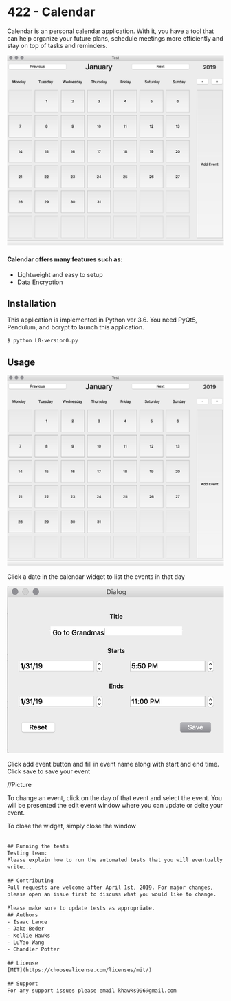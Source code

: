 # 422 - Calendar

Calendar is an personal calendar application. With it, you have a tool that can help organize your future plans, schedule meetings more efficiently and stay on top of tasks and reminders. 

![alt text](https://github.com/IsaacLance/422group7/blob/master/Calendar.png)


#### Calendar offers many features such as:
- Lightweight and easy to setup
- Data Encryption 

## Installation

This application is implemented in Python ver 3.6. You need PyQt5, Pendulum, and bcrypt to launch this application.

```bash
$ python L0-version0.py
```

## Usage
![alt text](https://github.com/IsaacLance/422group7/blob/master/Calendar.png)

Click a date in the calendar widget to list the events in that day

![alt text](https://github.com/IsaacLance/422group7/blob/master/Add_date_popup.png)

Click add event button and fill in event name along with start and end time.
Click save to save your event

//Picture

To change an event, click on the day of that event and select the event.
You will be presented the edit event window where you can update or delte your event. 


To close the widget, simply close the window

```

## Running the tests
Testing team:
Please explain how to run the automated tests that you will eventually write...

## Contributing
Pull requests are welcome after April 1st, 2019. For major changes, please open an issue first to discuss what you would like to change.

Please make sure to update tests as appropriate.
## Authors
- Isaac Lance
- Jake Beder
- Kellie Hawks
- LuYao Wang
- Chandler Potter

## License
[MIT](https://choosealicense.com/licenses/mit/)

## Support
For any support issues please email khawks996@gmail.com
